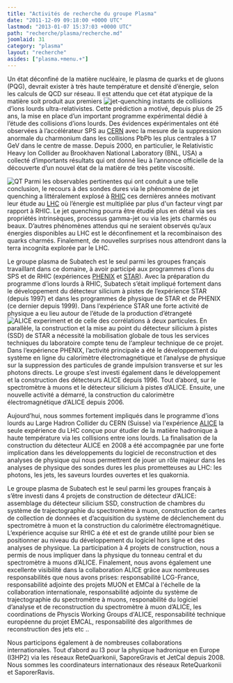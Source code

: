 ```yaml
---
title: "Activités de recherche du groupe Plasma"
date: "2011-12-09 09:18:00 +0000 UTC"
lastmod: "2013-01-07 15:37:03 +0000 UTC"
path: "recherche/plasma/recherche.md"
joomlaid: 31
category: "plasma"
layout: "recherche"
asides: ["plasma.+menu.+"]
---
```

Un état déconfiné de la matière nucléaire, le plasma de quarks et de gluons (PQG), devrait exister à très haute température et densité d’énergie, selon les calculs de QCD sur réseau. Il est attendu que cet état atypique de la matière soit produit aux premiers ![jet-quenching](images/Recherche/Plasma/jet-quenching.jpg) instants de collisions d’ions lourds ultra-relativistes. Cette prédiction a motivé, depuis plus de 25 ans, la mise en place d’un important programme expérimental dédié à l’étude des collisions d’ions lourds. Des évidences expérimentales ont été observées à l’accélérateur SPS au [CERN](www.cern.ch) avec la mesure de la suppression anormale du charmonium dans les collisions PbPb les plus centrales à 17 GeV dans le centre de masse. Depuis 2000, en particulier, le Relativistic Heavy Ion Collider au Brookhaven National Laboratory (BNL, USA) a collecté d’importants résultats qui ont donné lieu à l’annonce officielle de la découverte d’un nouvel état de la matière de très petite viscosité.

![QT](images/Recherche/Plasma/QT.png) Parmi les observables pertinentes qui ont conduit a une telle conclusion, le recours à des sondes dures via le phénomène de jet quenching a littéralement explosé à [RHIC](http://www.bnl.gov/rhic/) ces dernières années motivant leur étude au [LHC](http://public.web.cern.ch/public/fr/LHC/LHC-fr.html) où l’énergie est multipliée par plus d'un facteur vingt par rapport à RHIC. Le jet quenching pourra être étudié plus en détail via ses propriétés intrinsèques, processus gamma-jet ou via les jets charmés ou beaux. D’autres phénomènes attendus qui ne seraient observés qu’aux énergies disponibles au LHC est le déconfinement et la recombinaison des quarks charmés. Finalement, de nouvelles surprises nous attendront dans la terra incognita explorée par le LHC.

Le groupe plasma de Subatech est le seul parmi les groupes français travaillant dans ce domaine, à avoir participé aux programmes d’ions du SPS et de RHIC (expériences [PHENIX](http://www.phenix.bnl.gov/) et [STAR](http://www.star.bnl.gov/)). Avec la préparation du programme d’ions lourds à RHIC, Subatech s’était impliqué fortement dans le développement du détecteur silicium à pistes de l’expérience STAR (depuis 1997) et dans les programmes de physique de STAR et de PHENIX (ce dernier depuis 1999). Dans l’expérience STAR une forte activité de physique a eu lieu autour de l’étude de la production d’étrangeté ![ALICE experiment](images/Recherche/Plasma/ALICE_experiment.jpg) et de celle des corrélations à deux particules. En parallèle, la construction et la mise au point du détecteur silicium à pistes (SSD) de STAR a nécessité la mobilisation globale de tous les services techniques du laboratoire compte tenu de l‘ampleur technique de ce projet. Dans l’expérience PHENIX, l’activité principale a été le développement du système en ligne du calorimètre électromagnétique et l’analyse de physique sur la suppression des particules de grande impulsion transverse et sur les photons directs. Le groupe s’est investi également dans le développement et la construction des détecteurs ALICE depuis 1996. Tout d’abord, sur le spectromètre à muons et le détecteur silicium à pistes d’ALICE. Ensuite, une nouvelle activité a démarré, la construction du calorimètre électromagnétique d’ALICE depuis 2006.

Aujourd’hui, nous sommes fortement impliqués dans le programme d’ions lourds au Large Hadron Collider du CERN (Suisse) via l'expérience [ALICE](http://aliweb.cern.ch) la seule expérience du LHC conçue pour étudier de la matière hadronique à haute température via les collisions entre ions lourds. La finalisation de la construction du détecteur ALICE en 2008 a été accompagnée par une forte implication dans les développements du logiciel de reconstruction et des analyses de physique qui nous permettrent de jouer un rôle majeur dans les analyses de physique des sondes dures les plus prometteuses au LHC: les photons, les jets, les saveurs lourdes ouvertes et les quakornia.

Le groupe plasma de Subatech est le seul parmi les groupes français à s’être investi dans 4 projets de construction de détecteur d’ALICE: assemblage du détecteur silicium SSD, construction de chambres du système de trajectographie du spectromètre à muon, construction de cartes de collection de données et d’acquisition du système de déclenchement du spectromètre à muon et la construction du calorimètre électromagnétique. L’expérience acquise sur RHIC a été et est de grande utilité pour bien se positionner au niveau du développement du logiciel hors ligne et des analyses de physique. La participation à 4 projets de construction, nous a permis de nous impliquer dans la physique du tonneau central et du spectromètre à muons d’ALICE. Finalement, nous avons également une excellente visibilité dans la collaboration ALICE grâce aux nombreuses responsabilités que nous avons prises: responsabilité LCG-France, responsabilité adjointe des projets MUON et EMCal à l'échelle de la collaboration internationale, responsabilité adjointe du système de trajectographie du spectromètre à muons, responabilité du logiciel d’analyse et de reconstruction du spectromètre à muon d’ALICE, les coordinations de Physcis Working Groups d'ALICE, responsabilité technique européenne du projet EMCAL, responsabilité des algorithmes de reconstruction des jets etc ..

Nous participons également à de nombreuses collaborations internationales. Tout d’abord au I3 pour la physique hadronique en Europe (I3HP2) via les réseaux ReteQuarkonii, SaporeGravis et JetCal depuis 2008. Nous sommes les coordinateurs internationaux des réseaux ReteQuarkonii et SaporerRavis.
